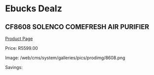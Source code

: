 
# Ebucks Dealz
## CF8608 SOLENCO COMEFRESH AIR PURIFIER
[Product Page](https://www.ebucks.com/web/shop/productSelected.do?prodId=1191157110&catId=714962196)

Price: R5599.00

Image: /web/cms/system/galleries/pics/prodimg/8608.png

Savings: 


	